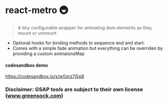 # react-metro 🚇

> A tiny configurable wrapper for animating dom elements as they mount or unmount

* Optional hooks for binding methods to sequence end and start.
* Comes with a simple fade animation but everything can be overriden by providing a custom animaionsMap

#### codesandbox demo
https://codesandbox.io/s/w0orz7j5p8

### Disclaimer: GSAP tools are subject to their own license (www.greensock.com)